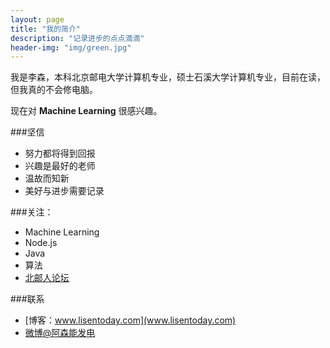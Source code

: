 ```yaml
---
layout: page
title: "我的简介"
description: "记录进步的点点滴滴"
header-img: "img/green.jpg"
---
```



我是李森，本科北京邮电大学计算机专业，硕士石溪大学计算机专业，目前在读，但我真的不会修电脑。

现在对 **Machine Learning** 很感兴趣。

###坚信


- 努力都将得到回报
- 兴趣是最好的老师
- 温故而知新
- 美好与进步需要记录


###关注：


- Machine Learning
- Node.js
- Java
- 算法
- [北邮人论坛](http://bbs.byr.cn/)


###联系

- [博客：www.lisentoday.com](www.lisentoday.com)
- [微博@阿森能发电](http://http://weibo.com/asengogogo)









